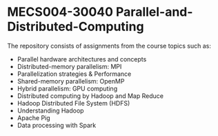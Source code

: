 # MECS004-30040 Parallel-and-Distributed-Computing

The repository consists of assignments from the course topics such as:

* Parallel hardware architectures and concepts
* Distributed-memory parallelism: MPI
* Parallelization strategies & Performance
* Shared-memory parallelism: OpenMP
* Hybrid parallelism: GPU computing
* Distributed computing by Hadoop and Map Reduce
* Hadoop Distributed File System (HDFS)
* Understanding Hadoop
* Apache Pig
* Data processing with Spark
